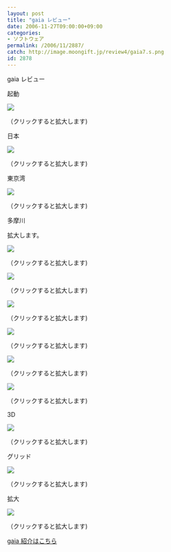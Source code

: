```yaml
---
layout: post
title: "gaia レビュー"
date: 2006-11-27T09:00:00+09:00
categories:
- ソフトウェア
permalink: /2006/11/2887/
catch: http://image.moongift.jp/review4/gaia7.s.png
id: 2878
---
```

gaia レビュー  
<!--more-->

起動

  

[![](http://image.moongift.jp/review4/gaia1.s.png)](http://image.moongift.jp/review4/gaia1.png)  
  
（クリックすると拡大します)

  

日本

  

[![](http://image.moongift.jp/review4/gaia2.s.png)](http://image.moongift.jp/review4/gaia2.png)  
  
（クリックすると拡大します)

  

東京湾

  

[![](http://image.moongift.jp/review4/gaia3.s.png)](http://image.moongift.jp/review4/gaia3.png)  
  
（クリックすると拡大します)

  

多摩川

  

拡大します。

  

[![](http://image.moongift.jp/review4/gaia4.s.png)](http://image.moongift.jp/review4/gaia4.png)  
  
（クリックすると拡大します)

  

[![](http://image.moongift.jp/review4/gaia5.s.png)](http://image.moongift.jp/review4/gaia5.png)  
  
（クリックすると拡大します)

  

[![](http://image.moongift.jp/review4/gaia6.s.png)](http://image.moongift.jp/review4/gaia6.png)  
  
（クリックすると拡大します)

  

[![](http://image.moongift.jp/review4/gaia7.s.png)](http://image.moongift.jp/review4/gaia7.png)  
  
（クリックすると拡大します)

  

[![](http://image.moongift.jp/review4/gaia8.s.png)](http://image.moongift.jp/review4/gaia8.png)  
  
（クリックすると拡大します)

  

[![](http://image.moongift.jp/review4/gaia9.s.png)](http://image.moongift.jp/review4/gaia9.png)  
  
（クリックすると拡大します)

  

3D

  

[![](http://image.moongift.jp/review4/gaia10.s.png)](http://image.moongift.jp/review4/gaia10.png)  
  
（クリックすると拡大します)

  

グリッド

  

  

[![](http://image.moongift.jp/review4/gaia11.s.png)](http://image.moongift.jp/review4/gaia11.png)  
  
（クリックすると拡大します)

  

拡大

  

[![](http://image.moongift.jp/review4/gaia12.s.png)](http://image.moongift.jp/review4/gaia12.png)  
  
（クリックすると拡大します)

  

[gaia 紹介はこちら](http://oss.moongift.jp/intro/i-2879.html)

